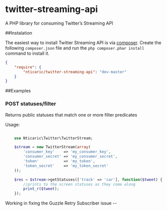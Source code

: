 twitter-streaming-api
=====================

A PHP library for consuming Twitter’s Streaming API

##Instalation

The easiest way to install Twitter Streaming API is via [composer](http://getcomposer.org/). Create the following `composer.json` file and run the `php composer.phar install` command to install it.

```json
{
    "require": {
        "nticaric/twitter-streaming-api": "dev-master"
    }
}
```

##Examples

### POST statuses/filter

Returns public statuses that match one or more filter predicates

Usage:
```php

	use Nticaric\Twitter\TwitterStream;

	$stream = new TwitterStream(array(
	    'consumer_key'    => 'my_consumer_key',
	    'consumer_secret' => 'my_consumer_secret',
	    'token'           => 'my_token',
	    'token_secret'    => 'my_token_secret'
	));

	$res = $stream->getStatuses(['track' => 'car'], function($tweet) {
		//prints to the screen statuses as they come along
		print_r($tweet);
	});

```

Working in fixing the Guzzle Retry Subscriber issue --
